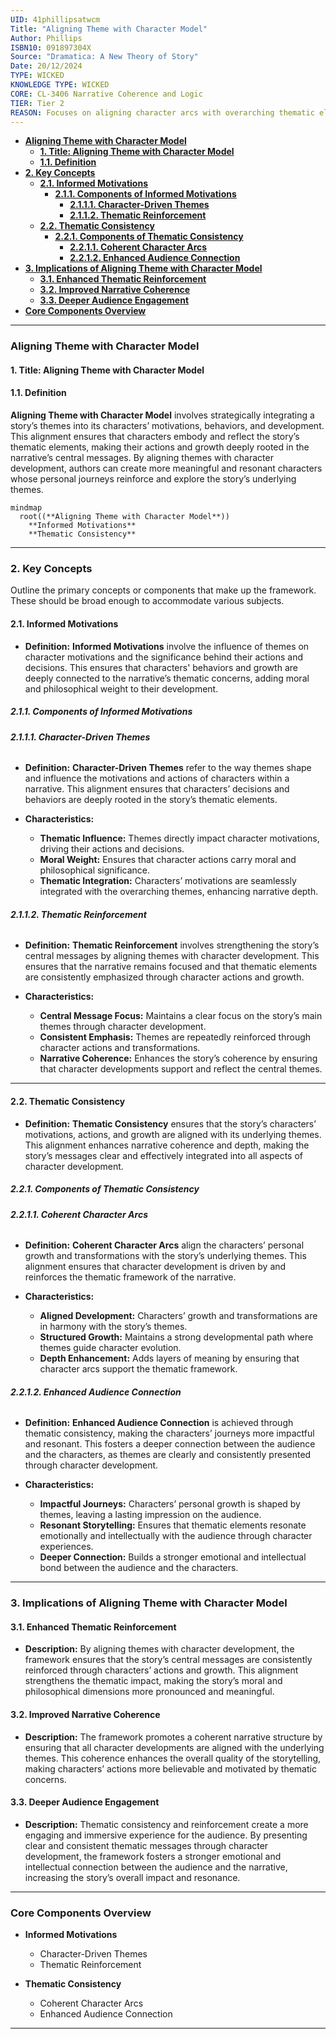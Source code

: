 ```yaml
---
UID: 41phillipsatwcm
Title: "Aligning Theme with Character Model"
Author: Phillips
ISBN10: 091897304X
Source: "Dramatica: A New Theory of Story"
Date: 20/12/2024
TYPE: WICKED
KNOWLEDGE TYPE: WICKED
CORE: CL-3406 Narrative Coherence and Logic
TIER: Tier 2
REASON: Focuses on aligning character arcs with overarching thematic elements.
---
```


- [**Aligning Theme with Character Model**](#aligning-theme-with-character-model)
  - [**1. Title: Aligning Theme with Character Model**](#1-title-aligning-theme-with-character-model)
  - [**1.1. Definition**](#11-definition)
- [**2. Key Concepts**](#2-key-concepts)
  - [**2.1. Informed Motivations**](#21-informed-motivations)
    - [**2.1.1. Components of Informed Motivations**](#211-components-of-informed-motivations)
      - [**2.1.1.1. Character-Driven Themes**](#2111-character-driven-themes)
      - [**2.1.1.2. Thematic Reinforcement**](#2112-thematic-reinforcement)
  - [**2.2. Thematic Consistency**](#22-thematic-consistency)
    - [**2.2.1. Components of Thematic Consistency**](#221-components-of-thematic-consistency)
      - [**2.2.1.1. Coherent Character Arcs**](#2211-coherent-character-arcs)
      - [**2.2.1.2. Enhanced Audience Connection**](#2212-enhanced-audience-connection)
- [**3. Implications of Aligning Theme with Character Model**](#3-implications-of-aligning-theme-with-character-model)
  - [**3.1. Enhanced Thematic Reinforcement**](#31-enhanced-thematic-reinforcement)
  - [**3.2. Improved Narrative Coherence**](#32-improved-narrative-coherence)
  - [**3.3. Deeper Audience Engagement**](#33-deeper-audience-engagement)
- [**Core Components Overview**](#core-components-overview)

---

### **Aligning Theme with Character Model**

#### **1. Title: Aligning Theme with Character Model**

#### **1.1. Definition**

**Aligning Theme with Character Model** involves strategically integrating a story’s themes into its characters’ motivations, behaviors, and development. This alignment ensures that characters embody and reflect the story’s thematic elements, making their actions and growth deeply rooted in the narrative’s central messages. By aligning themes with character development, authors can create more meaningful and resonant characters whose personal journeys reinforce and explore the story’s underlying themes.

```mermaid
mindmap
  root((**Aligning Theme with Character Model**))
    **Informed Motivations**
    **Thematic Consistency**
```

---

### **2. Key Concepts**

Outline the primary concepts or components that make up the framework. These should be broad enough to accommodate various subjects.

#### **2.1. Informed Motivations**

- **Definition:**
  **Informed Motivations** involve the influence of themes on character motivations and the significance behind their actions and decisions. This ensures that characters' behaviors and growth are deeply connected to the narrative’s thematic concerns, adding moral and philosophical weight to their development.

##### **2.1.1. Components of Informed Motivations**

###### **2.1.1.1. Character-Driven Themes**

- **Definition:**
  **Character-Driven Themes** refer to the way themes shape and influence the motivations and actions of characters within a narrative. This alignment ensures that characters’ decisions and behaviors are deeply rooted in the story’s thematic elements.

- **Characteristics:**
  - **Thematic Influence:** Themes directly impact character motivations, driving their actions and decisions.
  - **Moral Weight:** Ensures that character actions carry moral and philosophical significance.
  - **Thematic Integration:** Characters’ motivations are seamlessly integrated with the overarching themes, enhancing narrative depth.

###### **2.1.1.2. Thematic Reinforcement**

- **Definition:**
  **Thematic Reinforcement** involves strengthening the story’s central messages by aligning themes with character development. This ensures that the narrative remains focused and that thematic elements are consistently emphasized through character actions and growth.

- **Characteristics:**
  - **Central Message Focus:** Maintains a clear focus on the story’s main themes through character development.
  - **Consistent Emphasis:** Themes are repeatedly reinforced through character actions and transformations.
  - **Narrative Coherence:** Enhances the story’s coherence by ensuring that character developments support and reflect the central themes.

---

#### **2.2. Thematic Consistency**

- **Definition:**
  **Thematic Consistency** ensures that the story’s characters’ motivations, actions, and growth are aligned with its underlying themes. This alignment enhances narrative coherence and depth, making the story’s messages clear and effectively integrated into all aspects of character development.

##### **2.2.1. Components of Thematic Consistency**

###### **2.2.1.1. Coherent Character Arcs**

- **Definition:**
  **Coherent Character Arcs** align the characters’ personal growth and transformations with the story’s underlying themes. This alignment ensures that character development is driven by and reinforces the thematic framework of the narrative.

- **Characteristics:**
  - **Aligned Development:** Characters’ growth and transformations are in harmony with the story’s themes.
  - **Structured Growth:** Maintains a strong developmental path where themes guide character evolution.
  - **Depth Enhancement:** Adds layers of meaning by ensuring that character arcs support the thematic framework.

###### **2.2.1.2. Enhanced Audience Connection**

- **Definition:**
  **Enhanced Audience Connection** is achieved through thematic consistency, making the characters’ journeys more impactful and resonant. This fosters a deeper connection between the audience and the characters, as themes are clearly and consistently presented through character development.

- **Characteristics:**
  - **Impactful Journeys:** Characters’ personal growth is shaped by themes, leaving a lasting impression on the audience.
  - **Resonant Storytelling:** Ensures that thematic elements resonate emotionally and intellectually with the audience through character experiences.
  - **Deeper Connection:** Builds a stronger emotional and intellectual bond between the audience and the characters.

---

### **3. Implications of Aligning Theme with Character Model**

#### **3.1. Enhanced Thematic Reinforcement**

- **Description:**
  By aligning themes with character development, the framework ensures that the story’s central messages are consistently reinforced through characters’ actions and growth. This alignment strengthens the thematic impact, making the story’s moral and philosophical dimensions more pronounced and meaningful.

#### **3.2. Improved Narrative Coherence**

- **Description:**
  The framework promotes a coherent narrative structure by ensuring that all character developments are aligned with the underlying themes. This coherence enhances the overall quality of the storytelling, making characters’ actions more believable and motivated by thematic concerns.

#### **3.3. Deeper Audience Engagement**

- **Description:**
  Thematic consistency and reinforcement create a more engaging and immersive experience for the audience. By presenting clear and consistent thematic messages through character development, the framework fosters a stronger emotional and intellectual connection between the audience and the narrative, increasing the story’s overall impact and resonance.

---

### **Core Components Overview**

- **Informed Motivations**

  - Character-Driven Themes
  - Thematic Reinforcement

- **Thematic Consistency**
  - Coherent Character Arcs
  - Enhanced Audience Connection

---
